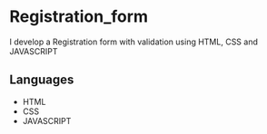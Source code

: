 # Registration_form
I develop a Registration form with validation  using  HTML, CSS and JAVASCRIPT
## Languages
- HTML
- CSS
- JAVASCRIPT

